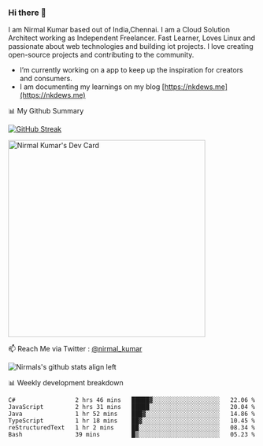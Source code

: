 ### Hi there 👋

 I am Nirmal Kumar based out of India,Chennai. I am a Cloud Solution Architect working as Independent Freelancer. Fast Learner, Loves Linux and passionate about web technologies and building iot projects. I love creating open-source projects and contributing to the community.

- I’m currently working on a app to keep up the inspiration for creators and consumers.
- I am documenting my learnings on my blog [https://nkdews.me](https://nkdews.me)


📊 My Github Summary

[![GitHub Streak](https://github-readme-streak-stats.herokuapp.com?user=nk-gears&theme=dark&hide_border=true&date_format=M%20j%5B%2C%20Y%5D)](https://git.io/streak-stats)

<a href="https://app.daily.dev/nirmal_kumar"><img src="https://api.daily.dev/devcards/a16cfcf02d384b16b41de71ce4d1d811.png?r=8ve" width="400" alt="Nirmal Kumar's Dev Card"/></a>

📫 Reach Me via  Twitter : [@nirmal_kumar](https://twitter.com/nirmal_kumar)

![Nirmals's github stats align left](https://github-readme-stats.vercel.app/api?username=nk-gears&show_icons=true)


📊 Weekly development breakdown

<!--START_SECTION:waka-->

```text
C#                 2 hrs 46 mins   █████▓░░░░░░░░░░░░░░░░░░░   22.06 %
JavaScript         2 hrs 31 mins   █████░░░░░░░░░░░░░░░░░░░░   20.04 %
Java               1 hr 52 mins    ███▓░░░░░░░░░░░░░░░░░░░░░   14.86 %
TypeScript         1 hr 18 mins    ██▓░░░░░░░░░░░░░░░░░░░░░░   10.45 %
reStructuredText   1 hr 2 mins     ██░░░░░░░░░░░░░░░░░░░░░░░   08.34 %
Bash               39 mins         █▒░░░░░░░░░░░░░░░░░░░░░░░   05.23 %
```

<!--END_SECTION:waka-->


